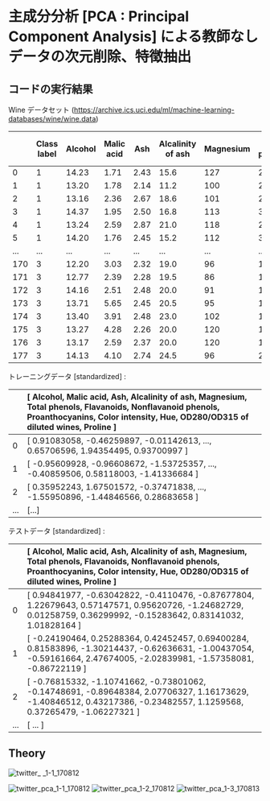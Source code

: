 # 主成分分析 [PCA : Principal Component Analysis] による教師なしデータの次元削除、特徴抽出

## コードの実行結果

 Wine データセット (https://archive.ics.uci.edu/ml/machine-learning-databases/wine/wine.data)

||Class label  |Alcohol  |Malic acid   |Ash  |Alcalinity of ash|Magnesium |Total phenols|Flavanoids|Nonflavanoid phenols|Proanthocyanins|Color intensity|Hue|OD280/OD315 of diluted wines|Proline|
|---|---|---|---|---|---|---|---|---|---|---|---|---|---|---|
|0 |1 |14.23 |1.71  |2.43 |15.6 |127 |2.80|3.06|0.28|2.29|5.640000|1.04|3.92|1065|
|1 |1 |13.20 |1.78  |2.14 |11.2 |100 |2.65|2.76|0.26|1.28|4.380000|1.05|3.40|1050|
|2 |1 |13.16 |2.36  |2.67 |18.6 |101 |2.80|3.24|0.30|2.81|5.680000|1.03|3.17|1185|
|3 |1 |14.37 |1.95  |2.50 |16.8 |113 |3.85|3.49|0.24|2.18|7.800000|0.86|3.45|1480|
|4 |1 |13.24 |2.59  |2.87 |21.0 |118 |2.80|2.69|0.39|1.82|4.320000|1.04|2.93|735|  
|5 |1 |14.20 |1.76  |2.45 |15.2 |112 |3.27|3.39|0.34|1.97|6.750000|1.05|2.85|1450|
|...|...|...|...|...|...|...|...|...|...|...|...|...|...|...|
|170|3|12.20|3.03|2.32|19.0|96 |1.25|0.49|0.40|0.73|5.500000  |0.66|1.83|510|   
|171|3|12.77|2.39|2.28|19.5|86 |1.39|0.51|0.48|0.64|9.899999  |0.57|1.63|470|  
|172|3|14.16|2.51|2.48|20.0|91 |1.68|0.70|0.44|1.24|9.700000  |0.62|1.71|660|  
|173|3|13.71|5.65|2.45|20.5|95 |1.68|0.61|0.52|1.06|7.700000  |0.64|1.74|740|  
|174|3|13.40|3.91|2.48|23.0|102|1.80|0.75|0.43|1.41|7.300000  |0.70|1.56|750|  
|175|3|13.27|4.28|2.26|20.0|120|1.59|0.69|0.43|1.35|10.200000 |0.59|1.56|835|  
|176|3|13.17|2.59|2.37|20.0|120|1.65|0.68|0.53|1.46|9.300000  |0.60|1.62|840| 
|177|3|14.13|4.10|2.74|24.5|96 |2.05|0.76|0.56|1.35|9.200000  |0.61|1.60|560| 

トレーニングデータ [standardized] :

||[ Alcohol, Malic acid, Ash, Alcalinity of ash, Magnesium, Total phenols, Flavanoids, Nonflavanoid phenols, Proanthocyanins, Color intensity, Hue, OD280/OD315 of diluted wines,  Proline ] |
|---|:---|
|0| [ 0.91083058, -0.46259897, -0.01142613, ...,  0.65706596,  1.94354495, 0.93700997 ] |
|1| [ -0.95609928, -0.96608672, -1.53725357, ..., -0.40859506,  0.58118003, -1.41336684 ] |
|2| [ 0.35952243,  1.67501572, -0.37471838, ..., -1.55950896, -1.44846566, 0.28683658 ] |
|...| [...] |

テストデータ [standardized] :

|| [ Alcohol, Malic acid, Ash, Alcalinity of ash, Magnesium, Total phenols, Flavanoids, Nonflavanoid phenols, Proanthocyanins, Color intensity, Hue, OD280/OD315 of diluted wines,  Proline ] |
|---|:---|
|0| [ 0.94841977, -0.63042822, -0.4110476,  -0.87677804,  1.22679643,  0.57147571, 0.95620726, -1.24682729,  0.01258759,  0.36299992, -0.15283642,  0.83141032, 1.01828164 ] |
|1| [ -0.24190464,  0.25288364,  0.42452457,  0.69400284,  0.81583896, -1.30214437, -0.62636631, -1.00437054, -0.59161664,  2.47674005, -2.02839981, -1.57358081, -0.86722119 ] |
|2| [ -0.76815332, -1.10741662, -0.73801062, -0.14748691, -0.89648384,  2.07706327, 1.16173629, -1.40846512,  0.43217386, -0.23482557, 1.1259568,   0.37265479, -1.06227321 ] |
|...| [ ... ] |


## Theory
![twitter_ _1-1_170812](https://user-images.githubusercontent.com/25688193/29239290-5fb880fa-7f86-11e7-8ccf-a4d5b7d5cb93.png)

![twitter_pca_1-1_170812](https://user-images.githubusercontent.com/25688193/29239293-62991898-7f86-11e7-9f89-eb3b8fcd02a9.png)
![twitter_pca_1-2_170812](https://user-images.githubusercontent.com/25688193/29240813-9eac90e6-7fa7-11e7-9205-836d275f4d64.png)
![twitter_pca_1-3_170813](https://user-images.githubusercontent.com/25688193/29242094-602bc5b6-7fc1-11e7-8859-ecabbead4ad7.png)
